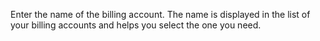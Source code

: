 Enter the name of the billing account. The name is displayed in the list of your billing accounts and helps you select the one you need.
